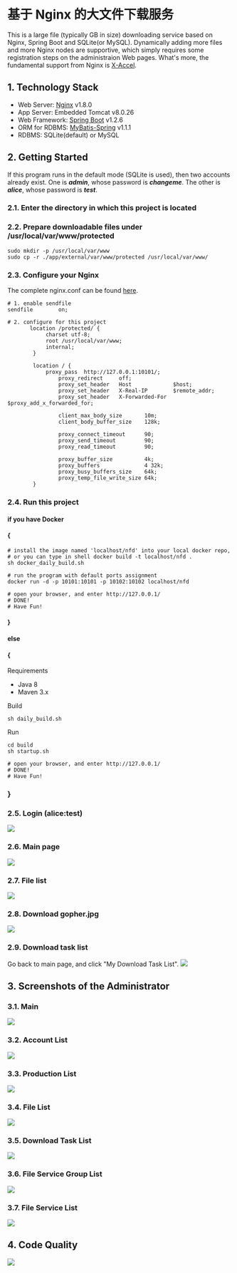 # 基于 Nginx 的大文件下载服务
This is a large file (typically GB in size) downloading service based on Nginx, Spring Boot and SQLite(or MySQL). Dynamically adding more files and more Nginx nodes are supportive, which simply requires some registration steps on the administraion Web pages. What's more, the fundamental support from Nginx is [X-Accel](https://www.nginx.com/resources/wiki/start/topics/examples/x-accel/).

## 1. Technology Stack
- Web Server: [Nginx](http://nginx.org/) v1.8.0
- App Server: Embedded Tomcat v8.0.26
- Web Framework: [Spring Boot](https://github.com/spring-projects/spring-boot/)  v1.2.6
- ORM for RDBMS: [MyBatis-Spring](http://mybatis.github.io/spring/) v1.1.1
- RDBMS: SQLite(default) or MySQL

## 2. Getting Started
If this program runs in the default mode (SQLite is used), then two accounts already exist. One is ***admin***, whose password is ***changeme***. The other is ***alice***, whose password is ***test***.

### 2.1. Enter the directory in which this project is located

### 2.2. Prepare downloadable files under /usr/local/var/www/protected
```
sudo mkdir -p /usr/local/var/www
sudo cp -r ./app/external/var/www/protected /usr/local/var/www/
```

### 2.3. Configure your Nginx
The complete nginx.conf can be found [here](https://github.com/leonzhouwei/nginx-file-download/blob/master/app/external/conf/nginx/nginx.conf).

```
# 1. enable sendfile
sendfile        on;

# 2. configure for this project
       location /protected/ {
    		charset utf-8;
    		root /usr/local/var/www;
    		internal;
    	}
    	
    	location / {
    	    proxy_pass  http://127.0.0.1:10101/;  
                proxy_redirect     off;  
                proxy_set_header   Host             $host;  
                proxy_set_header   X-Real-IP        $remote_addr;  
                proxy_set_header   X-Forwarded-For  $proxy_add_x_forwarded_for;  
      
                client_max_body_size       10m;  
                client_body_buffer_size    128k;  
      
                proxy_connect_timeout      90;  
                proxy_send_timeout         90;  
                proxy_read_timeout         90;  
      
                proxy_buffer_size          4k;  
                proxy_buffers              4 32k;  
                proxy_busy_buffers_size    64k;  
                proxy_temp_file_write_size 64k;
    	}
```


### 2.4. Run this project
#### if you have Docker 
#### {
```
# install the image named 'localhost/nfd' into your local docker repo,
# or you can type in shell docker build -t localhost/nfd . 
sh docker_daily_build.sh

# run the program with default ports assignment
docker run -d -p 10101:10101 -p 10102:10102 localhost/nfd

# open your browser, and enter http://127.0.0.1/
# DONE!
# Have Fun!
```
#### } 

#### else 
#### {
Requirements

- Java 8
- Maven 3.x

Build

```
sh daily_build.sh
```

Run

```
cd build
sh startup.sh

# open your browser, and enter http://127.0.0.1/
# DONE!
# Have Fun!
```
### }

### 2.5. Login (alice:test)
![](doc/static/v0.10.2/images/login.png)

### 2.6. Main page
![](doc/static/v0.10.2/images/ordinary/main.png)

### 2.7. File list
![](doc/static/v0.10.2/images/ordinary/file_list.png)

### 2.8. Download gopher.jpg
![](doc/static/v0.10.2/images/ordinary/download_action.png)

### 2.9. Download task list
Go back to main page, and click "My Download Task List".
![](doc/static/v0.10.2/images/ordinary/download_task_list.png)

## 3. Screenshots of the Administrator
### 3.1. Main
![](doc/static/v0.10.2/images/admin/main.png)
### 3.2. Account List
![](doc/static/v0.10.2/images/admin/account_list.png)
### 3.3. Production List
![](doc/static/v0.10.2/images/admin/production_list.png)
### 3.4. File List
![](doc/static/v0.10.2/images/admin/file_list.png)
### 3.5. Download Task List
![](doc/static/v0.10.2/images/admin/download_task_list.png)
### 3.6. File Service Group List
![](doc/static/v0.10.2/images/admin/file_service_group_list.png)
### 3.7. File Service List
![](doc/static/v0.10.2/images/admin/file_service_list.png)

## 4. Code Quality
![](doc/static/v0.10.2/images/sonar_code_quality.png)




